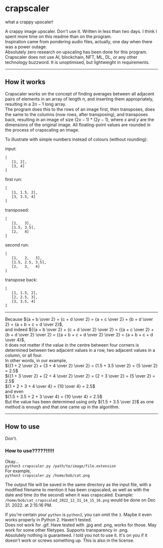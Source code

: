 # crapscaler
 what a crappy upscaler!
 
 A crappy image upscaler. Don't use it. Written in less than two days. I think I spent more time on this readme than on the program.  
 Inspiration came from pondering audio files, actually, one day when there was a power outage.   
 Absolutely zero research on upscaling has been done for this program.   
 Crapscaler does not use AI, blockchain, NFT, ML, DL, or any other technology buzzword. It is unoptimised, but lightweight in requirements.
 
-----
## How it works
 Crapscaler works on the concept of finding averages between all adjacent pairs of elements in an array of length $n$, and inserting them appropriately, resulting in a $2n-1$ long array.   
 The program does this to the rows of an image first, then transposes, does the same to the columns (now rows, after transposing), and transposes back, resulting in an image of size $(2x-1) * (2y-1)$, where $x$ and $y$ are the dimensions of the original image. All floating-point values are rounded in the process of crapscaling an image.
 
 To illustrate with simple numbers instead of colours (without rounding):

 input:   
 ```
 [   
    [1, 2],   
    [3, 4]   
 ]
 ```   
 first run:   
 ```
 [   
    [1, 1.5, 2],   
    [3, 3.5, 4]   
 ]
 ```   
 transposed:   
 ```
 [   
    [1,   3],   
    [1.5, 3.5],   
    [2,   4]   
 ]
 ```   
 second run:   
 ```
 [   
    [1,   2,   3],   
    [1.5, 2.5, 3.5],   
    [2,   3,   4]   
 ]
 ```   
 transpose back:   
 ```
 [   
    [1, 1.5, 2],   
    [2, 2.5, 3],   
    [3, 3.5, 4]   
 ]
 ```
 --------
 Because ${a + b \over 2} + {c + d \over 2} = {a + c \over 2} + {b + d \over 2} = {a + b + c + d \over 2}$,   
 and indeed ${{a + b \over 2} + {c + d \over 2} \over 2} = {{a + c \over 2} + {b + d \over 2} \over 2} = {{a + b + c + d \over 2} \over 2} = {a + b + c + d \over 4}$,   
 it does not matter if the value in the centre between four corners is determined between two adjacent values in a row, two adjacent values in a column, or all four.   
 In other words, in our example,   
 ${{1 + 2 \over 2} + {3 + 4 \over 2} \over 2} = {1.5 + 3.5 \over 2} = {5 \over 2} = 2.5$   
 ${{1 + 3 \over 2} + {2 + 4 \over 2} \over 2} = {2 + 3 \over 2} = {5 \over 2} = 2.5$   
 ${1 + 2 + 3 + 4 \over 4} = {10 \over 4} = 2.5$   
 and even   
 ${1.5 + 3.5 + 2 + 3 \over 4} = {10 \over 4} = 2.5$   
 But the value has been determined using only ${1.5 + 3.5 \over 2}$ as one method is enough and that one came up in the algorithm.
 
 -----
 ## How to use
 Don't.
 ### How to use?????!!!!!
 Okay...    
 `python3 crapscaler.py /path/to/image/file.extension`   
 For example,  
 `python3 crapscaler.py /home/bob/cat.png`

 The output file will be saved in the same directory as the input file, with a modified filename to mention it has been crapscaled, as well as with the date and time (to the second) when it was crapscaled. Example:   
 `/home/bob/cat_crapscaled_2022_12_31_14_15_16.png` would be done on Dec 31. 2022. at 2:15:16 PM.
 
 If you're certain your `python` is `python3`, you can omit the `3`. Maybe it even works properly in Python 2. Haven't tested.   
 Does not work for .gif. Have tested with .jpg and .png, works for those. May work for some other filetypes. Supports transparency in .png.   
 Absolutely nothing is guaranteed. I told you not to use it. It's on you if it doesn't work or screws something up. This is also in the license.
